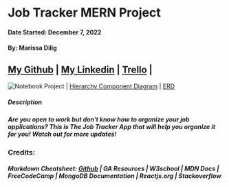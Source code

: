 # Job Tracker MERN Project

#### Date Started: December 7, 2022

#### By: Marissa Dilig

## [My Github](https://github.com/maripd) | [My Linkedin](https://www.linkedin.com/in/marissa-dilig-6ba71923a/) | [Trello](https://trello.com/b/A7Rwzhqv/job-tracker-app) | []()

![Notebook Project](client/src/homepage.png) | [Hierarchy Component Diagram](client/src/hierarchy-component.png) | [ERD](client/src/ERD.png)

##### **Description**

##### Are you open to work but don't know how to organize your job applications? This is The Job Tracker App that will help you organize it for you! Watch out for more updates! 


### Credits:

##### Markdown Cheatsheet: [Github](github.com) | GA Resources | W3school | MDN Docs | FreeCodeCamp | MongoDB Documentation | Reactjs.org | Stackoverflow 